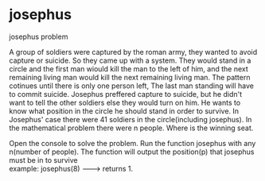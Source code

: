 # josephus
josephus problem

A group of soldiers were captured by the roman army, they wanted to avoid capture or suicide. So they came up with a system. They would stand in a circle
and the first man wiould kill the man to the left of him, and the next remaining living man would kill the next remaining living man. The pattern cotinues until there is only one person left,
The last man standing will have to commit suicide. Josephus preffered capture to suicide, but he didn't want to tell the other soldiers else they would turn on him. He wants to know what position in the circle he should 
stand in order to survive. In Josephus' case there were 41 soldiers in the circle(including josephus). In the mathematical problem there were n people. Where is the winning seat. 

Open the console to solve the problem.
Run the function josephus with any n(number of people). The function will output the position(p) that josephus must be in to survive<br>
example: josephus(8) ---> returns 1.
